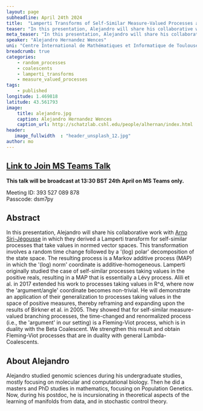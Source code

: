 ```yaml
---
layout: page
subheadline: April 24th 2024
title:  "Lamperti Transforms of Self-Similar Measure-Valued Processes and Simple Coalescents"
teaser: "In this presentation, Alejandro will share his collaborative work with Arno Siri-Jégousse in which they derived a Lamperti transform for self-similar processes that take values in normed vector spaces. "
meta_teaser: "In this presentation, Alejandro will share his collaborative work with Arno Siri-Jégousse in which they derived a Lamperti transform for self-similar processes that take values in normed vector spaces.  "
speaker: "Alejandro Hernandez Wences"
uni: "Centre International de Mathématiques et Informatique de Toulouse"
breadcrumb: true 
categories:
    - random_processes
    - coalescents
    - lamperti_transforms
    - measure_valued_processes
tags:
    - published
longitude: 1.469818
latitude: 43.561793
image:
    title: alejandro.jpg 
    caption: Alejandro Hernandez Wences
    caption_url: http://schatzlab.cshl.edu/people/alhernan/index.html
header:
   image_fullwidth  : "header_unsplash_12.jpg"
author: mo
---
```


## [Link to Join MS Teams Talk](https://eur01.safelinks.protection.outlook.com/ap/t-59584e83/?url=https%3A%2F%2Fteams.microsoft.com%2Fl%2Fmeetup-join%2F19%253ameeting_N2Q2NGY2NDEtYWVmNS00NzE3LWI0ZWMtMWFiZmE3NGM2MTc3%2540thread.v2%2F0%3Fcontext%3D%257b%2522Tid%2522%253a%2522377e3d22-4ea1-422d-b0ad-8fcc89406b9e%2522%252c%2522Oid%2522%253a%252243af9e94-a882-4d59-8a92-d00c8899065e%2522%257d&data=05%7C01%7Cccvdli20%40bath.ac.uk%7C4692626d8c3a4fe9f94908db8387ab1b%7C377e3d224ea1422db0ad8fcc89406b9e%7C0%7C0%7C638248390924867986%7CUnknown%7CTWFpbGZsb3d8eyJWIjoiMC4wLjAwMDAiLCJQIjoiV2luMzIiLCJBTiI6Ik1haWwiLCJXVCI6Mn0%3D%7C3000%7C%7C%7C&sdata=riObWy2OxzM%2BmiKhOXgep0Rc7lT5F0csNZdbmKCBQ1A%3D&reserved=0)

**This talk will be broadcast at 13:30 BST 24th April on MS Teams only.**

Meeting ID: 393 527 089 878 \
Passcode: dsm7py

## Abstract

In this presentation, Alejandro will share his collaborative work with [Arno Siri-Jégousse](https://scholar.google.com.mx/citations?user=K0jp4CAAAAAJ&hl=en) in which they derived a Lamperti transform for self-similar processes that take values in normed vector spaces. This transformation involves a random time change followed by a '(log) polar' decomposition of the state space. The resulting process is a Markov additive process (MAP) in which the '(log) norm' coordinate is additive-homogeneous. Lamperti originally studied the case of self-similar processes taking values in the positive reals, resulting in a MAP that is essentially a Lévy process. Alili et al. in 2017 extended his work to processes taking values in R^d, where now the 'argument/angle' coordinate becomes non-trivial. He will demonstrate an application of their generalization to processes taking values in the space of positive measures, thereby reframing and expanding upon the results of Birkner et al. in 2005. They showed that for self-similar measure-valued branching processes, the time-changed and renormalized process (i.e., the 'argument' in our setting) is a Fleming-Viot process, which is in duality with the Beta Coalescent. We strengthen this result and obtain Fleming-Viot processes that are in duality with general Lambda-Coalescents.


## About Alejandro

Alejandro studied genomic sciences during his undergraduate studies, mostly focusing on molecular and computational biology. Then he did a masters and PhD studies in mathematics, focusing on Population Genetics. Now, during his postdoc, he is incursionating in theoretical aspects of the learning of manifolds from data, and in stochastic control theory.


